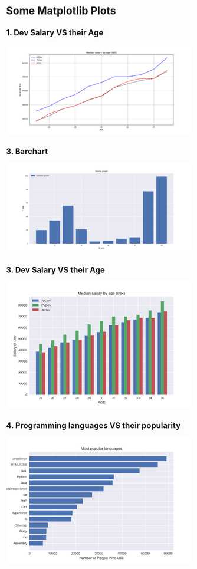 # Some Matplotlib Plots

  ## 1. Dev Salary VS their Age
  <p align="center">
   <img src="1plot.png">
  </p>
  
 ## 3. Barchart
 <p align="center">
  <img src="Bar1.png">
</p>

## 3. Dev Salary VS their Age
<p align="center">
  <img src="Bar2.png">
</p>
  
 ## 4. Programming languages VS their popularity
  <p align="center">
    <img src="2.Barchart.png">
  </p>
